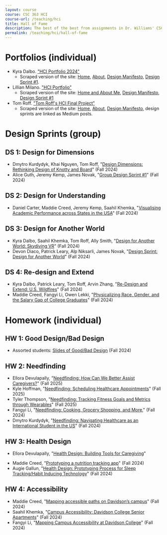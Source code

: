 ```yaml
---
layout: course
course: CSC 363 HCI
course-url: /teaching/hci
title: Hall of Fame
description: The best of the best from assignments in Dr. Williams' CSC 363 class
permalink: /teaching/hci/hall-of-fame
---
```

# Portfolios (individual)
* Kyra Dalbo. ["HCI Portfolio 2024"](https://kyradalbo.dcreate.domains/)
    * Scraped version of the site: [Home](./examples/portfolios/kyra-home.html), [About](./examples/portfolios/kyra-about.html), [Design Manifesto](./examples/portfolios/kyra-manifesto.html), [Design Sprint #1](./examples/portfolios/kyra-DS1.html).
* Lillian Milano. ["HCI Portfolio"](https://limilano.github.io/hci-final-portfolio/index.html)
    * Scraped version of the site: [Home and About Me](./examples/portfolios/lillian-home.pdf), [Design Manifesto](./examples/portfolios/lillian-manifesto.pdf), [Design Sprint #1](./examples/portfolios/lillian-DS1.pdf)
* Tom Roff. ["Tom Roff's HCI Final Project"](https://tomroff.dcreate.domains/csc363Final/website/index.html)
    * Scraped version of the site: [Home](./examples/portfolios/tom-home.pdf), [About](./examples/portfolios/tom-about.pdf), [Design Manifesto](./examples/portfolios/tom-manifesto.pdf), design sprints are linked as Medium posts.

# Design Sprints (group)
## DS 1: Design for Dimensions
* Dmytro Kurdydyk, Khai Nguyen, Tom Roff, "[Design Dimensions: Rethinking Design of Knotty and Board](https://medium.com/@hci_enjoyer/design-dimensions-rethinking-design-of-knotty-and-board-53d126b02b16)" (Fall 2024)
* Alice Guth, Jeremy Kemp, James Novak, "[Group Design Sprint #1](https://medium.com/@janovak_41470/group-design-sprint-1-e0370732d15c)" (Fall 2024)

## DS 2: Design for Understanding
*  Daniel Carter, Maddie Creed, Jeremy Kemp, Saahil Khemka, "[Visualising Academic Performance across States in the USA](https://medium.com/@jekemp_72731/visualising-academic-performance-across-states-in-the-usa-0a1da0a2c2ab)" (Fall 2024)

## DS 3: Design for Another World
* Kyra Dalbo, Saahil Khemka, Tom Roff, Ally Smith, "[Design for Another World: Skydiving VR](https://medium.com/@kydalbo/design-for-another-world-skydiving-vr-047113b53b06)" (Fall 2024)
* Devon Diaco, Patrick Leary, Alp Niksarli, James Novak, "[Design Sprint: Design for Another World](https://medium.com/@pleary03/design-sprint-design-for-another-world-a1330e58e521)" (Fall 2024)

## DS 4: Re-design and Extend
* Kyra Dalbo, Patrick Leary, Tom Roff, Arvin Zhang, "[Re-Design and Extend: U.S. Wildfires](https://medium.com/@kydalbo/re-design-and-extend-u-s-wildfires-c3a18a50d6ea)" (Fall 2024)
* Maddie Creed, Fangyi Li, Owen Lekki, "[Physicalizing Race, Gender, and the Salary Gap of College Graduates](https://medium.com/@macreed/physicalizing-race-gender-and-the-salary-gap-of-college-graduates-a40fb457dd48)" (Fall 2024)

# Homework (individual)
## HW 1: Good Design/Bad Design
* Assorted students: [Slides of Good/Bad Design](https://docs.google.com/presentation/d/1_azEkhNANypysKkWe6Lyg-6c3SOy41YAq5U0Z6CUrC8/edit?usp=sharing) (Fall 2024)

## HW 2: Needfinding
* Ellora Devulapally, "[Needfinding: How Can We Better Assist Caregivers?](https://medium.com/@ellora03/c3351ce76411)" (Fall 2025)
* Kyle Hoffman, "[Needfinding: Scheduling Healthcare Appointments](https://medium.com/@kyhoffman/cf1937385051)" (Fall 2025)
* Tyler Thompson, "[Needfinding: Tracking Fitness Goals and Metrics through Wearables](https://medium.com/@thompsontyler607/8451082de032)" (Fall 2025)
* Fangyi Li, "[Needfinding: Cooking, Grocery Shopping, and More.](https://medium.com/@fali_9203/needfinding-cooking-grocery-shopping-and-more-7a15022e5aa0)" (Fall 2024)
* Dmytro Kurdydyk, "[Needfinding: Navigating Healthcare as an International Student in the US](https://medium.com/@hci_enjoyer/needfinding-navigating-healthcare-as-an-international-student-in-the-us-95941d0f81a9)" (Fall 2024)


## HW 3: Health Design
* Ellora Devulapally, "[Health Design: Building Tools for Caregiving](https://medium.com/@ellora03/28d3e7b47d08)"
<!--* Tanaka Makoni, "[Prototyping a Health Insurance Billing Support App](https://medium.com/@tamakoni/prototyping-a-health-insurance-billing-support-app-8e86e889a64f)"
* Mali White, "[Designing a Fitness Tracking Website](https://medium.com/@makwhite/designing-a-fitness-tracking-website-8131b67886d0)"
* Ivy Yuan, "[Health Design: Prototyping for an App that Prevents Visual Fatigue](https://medium.com/@ivyuan_89714/e010ba70928c)"-->
* Maddie Creed, "[Prototyping a nutrition tracking app](https://medium.com/@macreed/prototyping-a-nutrition-tracking-app-3a826f50c1a5)" (Fall 2024)
* Augie Gallun, "[Health Design: Prototyping Process for Sleep Tracking/Habit Inducing Technology](https://medium.com/@augallun/health-design-prototyping-process-for-sleep-tracking-habit-inducing-technology-3d47d7991a32)" (Fall 2024)


## HW 4: Accessibility
* Maddie Creed, "[Mapping accessible paths on Davidson’s campus](https://medium.com/@macreed/mapping-accessible-paths-on-davidsons-campus-bcce6fc73dc7)" (Fall 2024)
* Saahil Khemka, "[Campus Accessibility: Davidson College Senior Apartments](https://medium.com/@sakhemka/campus-accessibility-davidson-college-senior-apartments-d2b003e35ba7)" (Fall 2024)
* Fangyi Li, "[Mapping Campus Accessibility at Davidson College](https://medium.com/@fali_9203/mapping-campus-accessibility-at-davidson-college-1b014eaee558)" (Fall 2024)

